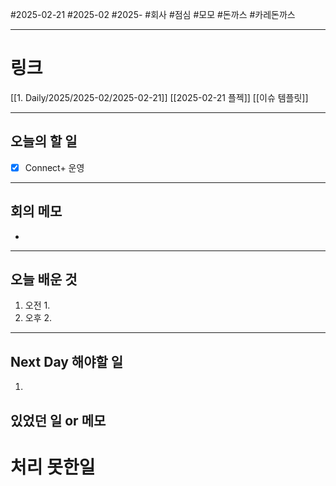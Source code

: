 #2025-02-21 #2025-02 #2025- 
#회사 #점심 #모모 #돈까스 #카레돈까스

------
# 링크 
[[1. Daily/2025/2025-02/2025-02-21]]
[[2025-02-21 플젝]]
[[이슈 템플릿]]

---
## 오늘의 할 일
- [x] Connect+ 운영
---
## 회의 메모
- 
---
## 오늘 배운 것
1. 오전
    1. 
2. 오후
    2. 
---
## Next Day 해야할 일
1. 


## 있었던 일 or 메모


# 처리 못한일